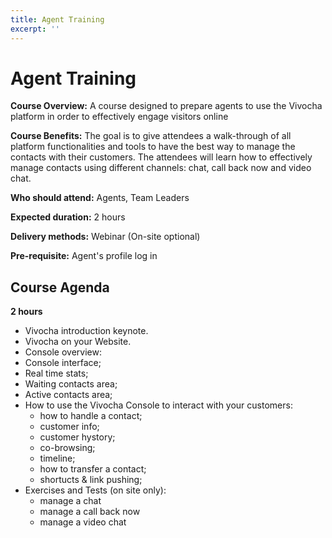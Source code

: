 ```yaml
---
title: Agent Training
excerpt: ''
---
```


# Agent Training

**Course Overview:** A course designed to prepare agents to use the Vivocha platform in order to effectively engage visitors online

**Course Benefits:** The goal is to give attendees a walk-through of all platform functionalities and tools to have the best way to manage the contacts with their customers. The attendees will learn how to effectively manage contacts using different channels: chat, call back now and video chat.

**Who should attend:** Agents, Team Leaders

**Expected duration:** 2 hours

**Delivery methods:** Webinar \(On-site optional\)

**Pre-requisite:** Agent's profile log in

## Course Agenda

**2 hours**

* Vivocha introduction keynote.
* Vivocha on your Website.
* Console overview:
* Console interface;
* Real time stats;
* Waiting contacts area;
* Active contacts area;
* How to use the Vivocha Console to interact with your customers:
  * how to handle a contact;
  * customer info;
  * customer hystory;
  * co-browsing;
  * timeline;
  * how to transfer a contact;
  * shortucts & link pushing;
* Exercises and Tests \(on site only\):
  * manage a chat
  * manage a call back now
  * manage a video chat

